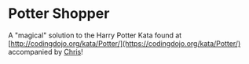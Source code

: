 # Potter Shopper
A "magical" solution to the Harry Potter Kata found at 
[http://codingdojo.org/kata/Potter/](https://codingdojo.org/kata/Potter/) accompanied by 
[Chris](https://github.com/SirXOPHER)!
